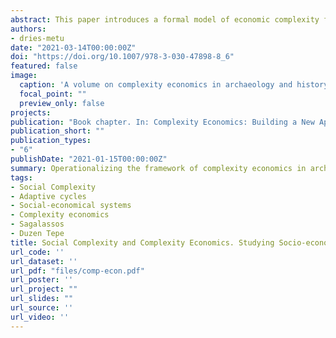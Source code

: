 ```yaml
---
abstract: This paper introduces a formal model of economic complexity formation based on causal factors and mechanisms of system development. I use the framework of complex adaptive systems to explore the development of socio-economic complexity in past societies. The model will be applied to a case study of two communities, Sagalassos and Duzen Tepe, in southwest Turkey during the late Achaemenid and early Hellenistic periods. It is shown how observations of material culture related to resource procurement, production processes, production output, and structures of exchange can be used as proxies to approximate the intensity of causal factors contributing to the development of socio-economic complexity at a local scale.
authors:
- dries-metu
date: "2021-03-14T00:00:00Z"
doi: "https://doi.org/10.1007/978-3-030-47898-8_6"
featured: false
image:
  caption: 'A volume on complexity economics in archaeology and history'
  focal_point: ""
  preview_only: false
projects:
publication: "Book chapter. In: Complexity Economics: Building a New Approach to Ancient Economic History"
publication_short: ""
publication_types:
- "6"
publishDate: "2021-01-15T00:00:00Z"
summary: Operationalizing the framework of complexity economics in archaeology through proxies of material culture production.
tags:
- Social Complexity
- Adaptive cycles
- Social-economical systems
- Complexity economics
- Sagalassos
- Duzen Tepe
title: Social Complexity and Complexity Economics. Studying Socio-economic Systems at Düzen Tepe and Sagalassos (SW Turkey).
url_code: ''
url_dataset: ''
url_pdf: "files/comp-econ.pdf"
url_poster: ''
url_project: ""
url_slides: ""
url_source: ''
url_video: ''
---
```

